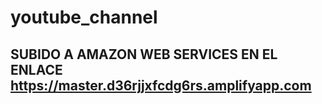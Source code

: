 # youtube_channel
## SUBIDO A AMAZON WEB SERVICES EN EL ENLACE https://master.d36rjjxfcdg6rs.amplifyapp.com